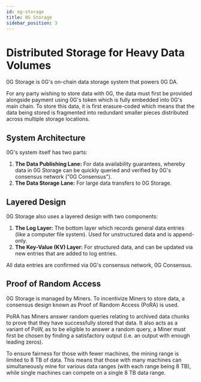 ```yaml
---
id: og-storage
title: 0G Storage
sidebar_position: 3
---
```


# Distributed Storage for Heavy Data Volumes

0G Storage is 0G's on-chain data storage system that powers 0G DA.

For any party wishing to store data with 0G, the data must first be provided alongside payment using 0G's token which is fully embedded into 0G's main chain. To store this data, it is first erasure-coded which means that the data being stored is fragmented into redundant smaller pieces distributed across multiple storage locations.

## System Architecture

0G's system itself has two parts:

1. **The Data Publishing Lane:** For data availability guarantees, whereby data in 0G Storage can be quickly queried and verified by 0G's consensus network ("0G Consensus").
2. **The Data Storage Lane:** For large data transfers to 0G Storage.

## Layered Design

0G Storage also uses a layered design with two components:

1. **The Log Layer:** The bottom layer which records general data entries (like a computer file system). Used for unstructured data and is append-only.
2. **The Key-Value (KV) Layer:** For structured data, and can be updated via new entries that are added to log entries.

All data entries are confirmed via 0G's consensus network, 0G Consensus.

## Proof of Random Access

0G Storage is managed by Miners. To incentivize Miners to store data, a consensus design known as Proof of Random Access (PoRA) is used.

PoRA has Miners answer random queries relating to archived data chunks to prove that they have successfully stored that data. It also acts as a variant of PoW, as to be eligible to answer a random query, a Miner must first be chosen by finding a satisfactory output (i.e. an output with enough leading zeros).

To ensure fairness for those with fewer machines, the mining range is limited to 8 TB of data. This means that those with many machines can simultaneously mine for various data ranges (with each range being 8 TB), while single machines can compete on a single 8 TB data range.